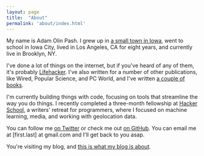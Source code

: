 ```yaml
---
layout: page
title:  "About"
permalink: 'about/index.html'
---
```


My name is Adam Olin Pash. I grew up in [a small town in Iowa](http://www.cityofharlan.com/), went to school in Iowa City, lived in Los Angeles, CA for eight years, and currently live in Brooklyn, NY.

I've done a lot of things on the internet, but if you've heard of any of them, it's probably [Lifehacker](http://lifehacker.com). I've also written for a number of other publications, like Wired, Popular Science, and PC World, and I've written [a couple of books](http://www.amazon.com/Adam-Pash/e/B001JRYOY6/). 

I'm currently building things with code, focusing on tools that streamline the way you do things. I recently completed a three-month fellowship at [Hacker School](https://www.hackerschool.com/), a writers' retreat for programmers, where I focused on machine learning, media, and working with geolocation data.

You can follow me [on Twitter](https://twitter.com/adampash) or check me out [on GitHub](https://github.com/adampash/). You can email me at \[first.last\] at gmail.com and I'll get back to you asap.

You're visiting my blog, and [this is what my blog is about](/im-blogging-again/).
